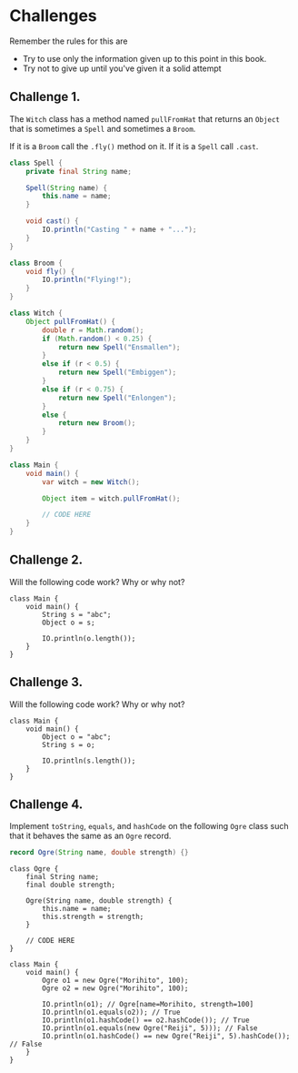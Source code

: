 # Challenges

Remember the rules for this are

- Try to use only the information given up to this point in this book.
- Try not to give up until you've given it a solid attempt

## Challenge 1.

The `Witch` class has a method named `pullFromHat`
that returns an `Object` that is sometimes a `Spell` and sometimes a `Broom`.

If it is a `Broom` call the `.fly()` method on it. If it is a `Spell` call `.cast`.

```java
class Spell {
    private final String name;

    Spell(String name) {
        this.name = name;
    }

    void cast() {
        IO.println("Casting " + name + "...");
    }
}

class Broom {
    void fly() {
        IO.println("Flying!");
    }
}

class Witch {
    Object pullFromHat() {
        double r = Math.random();
        if (Math.random() < 0.25) {
            return new Spell("Ensmallen");
        }
        else if (r < 0.5) {
            return new Spell("Embiggen");
        }
        else if (r < 0.75) {
            return new Spell("Enlongen");
        }
        else {
            return new Broom();
        }
    }
}

class Main {
    void main() {
        var witch = new Witch();

        Object item = witch.pullFromHat();

        // CODE HERE
    }
}
```

## Challenge 2.

Will the following code work? Why or why not?

```java,editable
class Main {
    void main() {
        String s = "abc";
        Object o = s;

        IO.println(o.length());
    }
}
```

## Challenge 3.

Will the following code work? Why or why not?

```java,editable
class Main {
    void main() {
        Object o = "abc";
        String s = o;

        IO.println(s.length());
    }
}
```

## Challenge 4.

Implement `toString`, `equals`, and `hashCode` 
on the following `Ogre` class such that it behaves
the same as an `Ogre` record.

```java
record Ogre(String name, double strength) {}
```

```java,editable
class Ogre {
    final String name;
    final double strength;

    Ogre(String name, double strength) {
        this.name = name;
        this.strength = strength;
    }

    // CODE HERE
}

class Main {
    void main() {
        Ogre o1 = new Ogre("Morihito", 100);
        Ogre o2 = new Ogre("Morihito", 100);

        IO.println(o1); // Ogre[name=Morihito, strength=100]
        IO.println(o1.equals(o2)); // True
        IO.println(o1.hashCode() == o2.hashCode()); // True
        IO.println(o1.equals(new Ogre("Reiji", 5))); // False
        IO.println(o1.hashCode() == new Ogre("Reiji", 5).hashCode()); // False
    }
}
```

